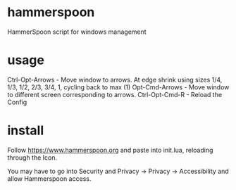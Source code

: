 # hammerspoon

HammerSpoon script for windows management

# usage

Ctrl-Opt-Arrows - Move window to arrows. At edge shrink using sizes 1/4, 1/3, 1/2, 2/3, 3/4, 1, cycling back to max (1)
Opt-Cmd-Arrows - Move window to different screen corresponding to arrows.
Ctrl-Opt-Cmd-R - Reload the Config

# install

Follow https://www.hammerspoon.org and paste into init.lua, reloading through the Icon.

You may have to go into Security and Privacy -> Privacy -> Accessibility and allow Hammerspoon access.
